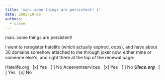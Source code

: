 ```yaml
---
title: 'man..some things are persistent! i'
date: 2003-10-06
authors:
  - steve
---
```


man..some things are persistent!

i went to reregister hatelife (which actually expired, oops), and have about 30 domains somehow attached to me through joker now, either mine or someone else's, and right there at the top of the renewal page:

Hatelife.org   \[x\] Yes   \[ \] No
Aceeventservices   \[x\] Yes   \[ \] No
**_Uisce.org_**   \[ \] Yes   \[x\] No
